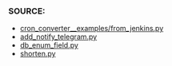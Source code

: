 ### SOURCE:
 * [cron_converter__examples/from_jenkins.py](https://github.com/gil9red/SimplePyScripts/blob/b93dda2899e1f4ce42dcbdb1fc4aa534a3cf9833/cron_converter__examples/from_jenkins.py)
 * [add_notify_telegram.py](https://github.com/gil9red/Check_with_notification/blob/8b211bccce02f553f7de891c755afa59211531d4/third_party/add_notify_telegram.py)
 * [db_enum_field.py](https://github.com/gil9red/telegram_notifications_bot/blob/5473d04dda61b0a066eb04c75e22a5e3e34c0f17/db.py#L50)
 * [shorten.py](https://github.com/gil9red/SimplePyScripts/blob/615bdf19fa63838b1cbe26803008016091fd5727/shorten.py)
